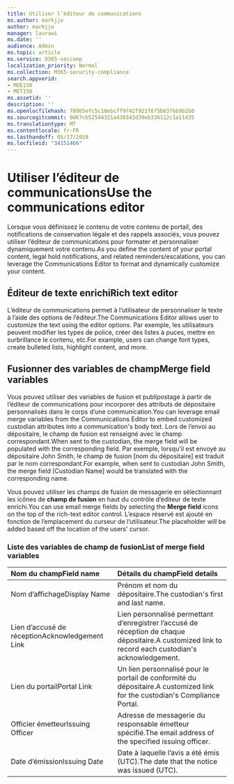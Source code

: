 ```yaml
---
title: Utiliser l’éditeur de communications
ms.author: markjjo
author: markjjo
manager: laurawi
ms.date: ''
audience: Admin
ms.topic: article
ms.service: O365-seccomp
localization_priority: Normal
ms.collection: M365-security-compliance
search.appverid:
- MOE150
- MET150
ms.assetid: ''
description: ''
ms.openlocfilehash: 78865efc5c10ebcff9742f922f675b637bb9b2b0
ms.sourcegitcommit: 9d67cb52544321a430343d39eb336112c1a11d35
ms.translationtype: MT
ms.contentlocale: fr-FR
ms.lasthandoff: 05/17/2019
ms.locfileid: "34151466"
---
```

# <a name="use-the-communications-editor"></a><span data-ttu-id="487e6-102">Utiliser l’éditeur de communications</span><span class="sxs-lookup"><span data-stu-id="487e6-102">Use the communications editor</span></span>

<span data-ttu-id="487e6-103">Lorsque vous définissez le contenu de votre contenu de portail, des notifications de conservation légale et des rappels associés, vous pouvez utiliser l’éditeur de communications pour formater et personnaliser dynamiquement votre contenu.</span><span class="sxs-lookup"><span data-stu-id="487e6-103">As you define the content of your portal content, legal hold notifications, and related reminders/escalations, you can leverage the Communications Editor to format and dynamically customize your content.</span></span>

## <a name="rich-text-editor"></a><span data-ttu-id="487e6-104">Éditeur de texte enrichi</span><span class="sxs-lookup"><span data-stu-id="487e6-104">Rich text editor</span></span> 

<span data-ttu-id="487e6-105">L’éditeur de communications permet à l’utilisateur de personnaliser le texte à l’aide des options de l’éditeur.</span><span class="sxs-lookup"><span data-stu-id="487e6-105">The Communications Editor allows user to customize the text using the editor options.</span></span> <span data-ttu-id="487e6-106">Par exemple, les utilisateurs peuvent modifier les types de police, créer des listes à puces, mettre en surbrillance le contenu, etc.</span><span class="sxs-lookup"><span data-stu-id="487e6-106">For example, users can change font types, create bulleted lists, highlight content, and more.</span></span> 

## <a name="merge-field-variables"></a><span data-ttu-id="487e6-107">Fusionner des variables de champ</span><span class="sxs-lookup"><span data-stu-id="487e6-107">Merge field variables</span></span>

<span data-ttu-id="487e6-108">Vous pouvez utiliser des variables de fusion et publipostage à partir de l’éditeur de communications pour incorporer des attributs de dépositaire personnalisés dans le corps d’une communication.</span><span class="sxs-lookup"><span data-stu-id="487e6-108">You can leverage email merge variables from the Communications Editor to embed customized custodian attributes into a communication's body text.</span></span> <span data-ttu-id="487e6-109">Lors de l’envoi au dépositaire, le champ de fusion est renseigné avec le champ correspondant.</span><span class="sxs-lookup"><span data-stu-id="487e6-109">When sent to the custodian, the merge field will be populated with the corresponding field.</span></span> <span data-ttu-id="487e6-110">Par exemple, lorsqu’il est envoyé au dépositaire John Smith, le champ de fusion [nom du dépositaire] est traduit par le nom correspondant.</span><span class="sxs-lookup"><span data-stu-id="487e6-110">For example, when sent to custodian John Smith, the merge field [Custodian Name] would be translated with the corresponding name.</span></span> 

<span data-ttu-id="487e6-111">Vous pouvez utiliser les champs de fusion de messagerie en sélectionnant les icônes de **champ de fusion** en haut du contrôle d’éditeur de texte enrichi.</span><span class="sxs-lookup"><span data-stu-id="487e6-111">You can use email merge fields by selecting the **Merge field** icons on the top of the rich-text editor control.</span></span> <span data-ttu-id="487e6-112">L’espace réservé est ajouté en fonction de l’emplacement du curseur de l’utilisateur.</span><span class="sxs-lookup"><span data-stu-id="487e6-112">The placeholder will be added based off the location of the users' cursor.</span></span> 

### <a name="list-of-merge-field-variables"></a><span data-ttu-id="487e6-113">Liste des variables de champ de fusion</span><span class="sxs-lookup"><span data-stu-id="487e6-113">List of merge field variables</span></span>

| <span data-ttu-id="487e6-114">Nom du champ</span><span class="sxs-lookup"><span data-stu-id="487e6-114">Field name</span></span>                  | <span data-ttu-id="487e6-115">Détails du champ</span><span class="sxs-lookup"><span data-stu-id="487e6-115">Field details</span></span> | 
| :------------------- | :------------------- |
| <span data-ttu-id="487e6-116">Nom d’affichage</span><span class="sxs-lookup"><span data-stu-id="487e6-116">Display Name</span></span>  | <span data-ttu-id="487e6-117">Prénom et nom du dépositaire.</span><span class="sxs-lookup"><span data-stu-id="487e6-117">The custodian's first and last name.</span></span> | 
| <span data-ttu-id="487e6-118">Lien d’accusé de réception</span><span class="sxs-lookup"><span data-stu-id="487e6-118">Acknowledgement Link</span></span> | <span data-ttu-id="487e6-119">Lien personnalisé permettant d’enregistrer l’accusé de réception de chaque dépositaire.</span><span class="sxs-lookup"><span data-stu-id="487e6-119">A customized link to record each custodian's acknowledgement.</span></span>|                 |
| <span data-ttu-id="487e6-120">Lien du portail</span><span class="sxs-lookup"><span data-stu-id="487e6-120">Portal Link</span></span>     | <span data-ttu-id="487e6-121">Un lien personnalisé pour le portail de conformité du dépositaire.</span><span class="sxs-lookup"><span data-stu-id="487e6-121">A customized link for the custodian's Compliance Portal.</span></span>|                |
| <span data-ttu-id="487e6-122">Officier émetteur</span><span class="sxs-lookup"><span data-stu-id="487e6-122">Issuing Officer</span></span>                   | <span data-ttu-id="487e6-123">Adresse de messagerie du responsable émetteur spécifié.</span><span class="sxs-lookup"><span data-stu-id="487e6-123">The email address of the specified issuing officer.</span></span>|                   |
| <span data-ttu-id="487e6-124">Date d’émission</span><span class="sxs-lookup"><span data-stu-id="487e6-124">Issuing Date</span></span>                   | <span data-ttu-id="487e6-125">Date à laquelle l’avis a été émis (UTC).</span><span class="sxs-lookup"><span data-stu-id="487e6-125">The date that the notice was issued (UTC).</span></span>              |